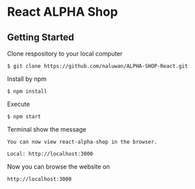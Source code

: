 # React ALPHA Shop 
## Getting Started
Clone respository to your local computer
```
$ git clone https://github.com/naluwan/ALPHA-SHOP-React.git
```
Install by npm
```
$ npm install
```
Execute
```
$ npm start
```
Terminal show the message
```
You can now view react-alpha-shop in the browser.

Local: http://localhost:3000

```
Now you can browse the website on
```
http://localhost:3000
```